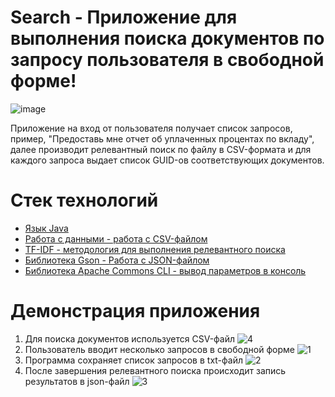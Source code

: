 # Search - Приложение для выполнения поиска документов по запросу пользователя в свободной форме!
![image](httpsgithub.comuser-attachmentsassets00b034bf-21d7-4bb6-8b1f-85af81640e50)

Приложение на вход от пользователя получает список запросов, пример, "Предоставь мне отчет об уплаченных процентах по вкладу", далее производит релевантный поиск по 
файлу в CSV-формата и для каждого запроса выдает список GUID-ов соответствующих документов.

# Стек технологий
- [Язык Java]()
- [Работа с данными - работа с CSV-файлом]()
- [TF-IDF - методология для выполнения релевантного поиска]()
- [Библиотека Gson - Работа с JSON-файлом]()
- [Библиотека Apache Commons CLI - вывод параметров в консоль]()


 # Демонстрация приложения
1. Для поиска документов используется CSV-файл
![4](https://github.com/user-attachments/assets/787d90b4-33b3-41c8-b52c-117285ca057e)
2. Пользователь вводит несколько запросов в свободной форме
![1](https://github.com/user-attachments/assets/4b8e9b15-260a-4d87-a9d4-7d29cd3deffd)
3. Программа сохраняет список запросов в txt-файл
![2](https://github.com/user-attachments/assets/7666a260-84bb-4a8a-bb9b-bb02fbe6b117)
4. После завершения релевантного поиска происходит запись результатов в json-файл
![3](https://github.com/user-attachments/assets/913ee48d-2503-4b1c-bc2f-cdae6947ddc8)
